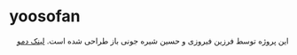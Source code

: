 # yoosofan

<div dir="rtl">

  این پروژه توسط فرزین فیروزی و حسین شیره جونی باز طراحی شده است.
  [لینک دمو](http://slow-part.surge.sh/)
</div>
